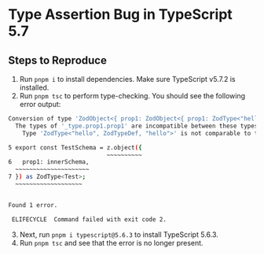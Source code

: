 # Type Assertion Bug in TypeScript 5.7

## Steps to Reproduce

1. Run `pnpm i` to install dependencies. Make sure TypeScript v5.7.2 is installed.
2. Run `pnpm tsc` to perform type-checking. You should see the following error output:

```sh
Conversion of type 'ZodObject<{ prop1: ZodObject<{ prop1: ZodType<"hello", ZodTypeDef, "hello">; }, "strip", ZodTypeAny, { prop1: ZodType<"hello", ZodTypeDef, "hello">; }, { ...; }>; }, "strip", ZodTypeAny, { ...; }, { ...; }>' to type 'ZodType<Test, ZodTypeDef, Test>' may be a mistake because neither type sufficiently overlaps with the other. If this was intentional, convert the expression to 'unknown' first.
  The types of '_type.prop1.prop1' are incompatible between these types.
    Type 'ZodType<"hello", ZodTypeDef, "hello">' is not comparable to type '"hello"'.

5 export const TestSchema = z.object({
                            ~~~~~~~~~~
6   prop1: innerSchema,
  ~~~~~~~~~~~~~~~~~~~~~
7 }) as ZodType<Test>;
  ~~~~~~~~~~~~~~~~~~~


Found 1 error.

 ELIFECYCLE  Command failed with exit code 2.
```

3. Next, run `pnpm i typescript@5.6.3` to install TypeScript 5.6.3.
4. Run `pnpm tsc` and see that the error is no longer present.

